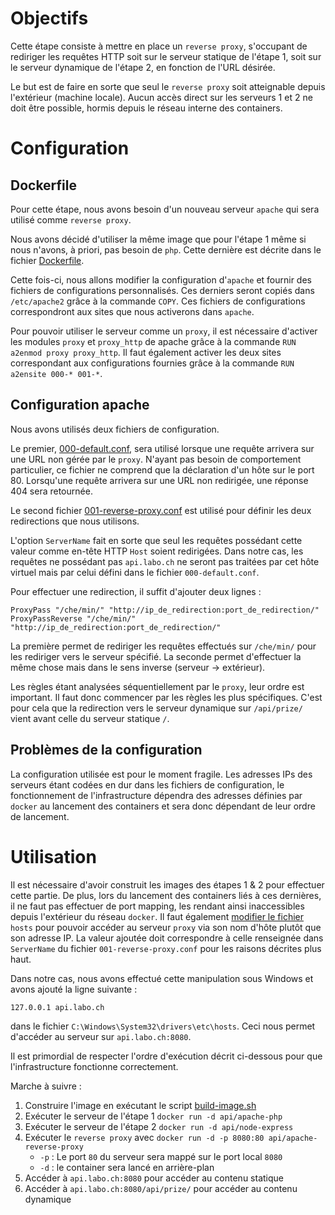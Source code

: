 # Objectifs

Cette étape consiste à mettre en place un `reverse proxy`, s'occupant de rediriger les requêtes HTTP soit sur le serveur statique de l'étape 1, soit sur le serveur dynamique de l'étape 2, en fonction de l'URL désirée.

Le but est de faire en sorte que seul le `reverse proxy` soit atteignable depuis l'extérieur (machine locale). Aucun accès direct sur les serveurs 1 et 2 ne doit être possible, hormis depuis le réseau interne des containers.

# Configuration

## Dockerfile

Pour cette étape, nous avons besoin d'un nouveau serveur `apache` qui sera utilisé comme `reverse proxy`.

Nous avons décidé d'utiliser la même image que pour l'étape 1 même si nous n'avons, à priori, pas besoin de `php`. Cette dernière est décrite dans le fichier [Dockerfile](../docker-images/apache-reverse-proxy/Dockerfile).

Cette fois-ci, nous allons modifier la configuration d'`apache` et fournir des fichiers de configurations personnalisés. Ces derniers seront copiés dans `/etc/apache2` grâce à la commande `COPY`. Ces fichiers de configurations correspondront aux sites que nous activerons dans `apache`.

Pour pouvoir utiliser le serveur comme un `proxy`, il est nécessaire d'activer les modules `proxy` et `proxy_http` de apache grâce à la commande `RUN a2enmod proxy proxy_http`. Il faut également activer les deux sites correspondant aux configurations fournies grâce à la commande `RUN a2ensite 000-* 001-*`.

## Configuration apache

Nous avons utilisés deux fichiers de configuration. 

Le premier, [000-default.conf](../docker-images/apache-reverse-proxy/conf/sites-available/000-default.conf), sera utilisé lorsque une requête arrivera sur une URL non gérée par le `proxy`. N'ayant pas besoin de comportement particulier, ce fichier ne comprend que la déclaration d'un hôte sur le port 80. Lorsqu'une requête arrivera sur une URL non redirigée, une réponse 404 sera retournée.

Le second fichier [001-reverse-proxy.conf](../docker-images/apache-reverse-proxy/conf/sites-available/001-reverse-proxy.conf) est utilisé pour définir les deux redirections que nous utilisons.

L'option `ServerName` fait en sorte que seul les requêtes possédant cette valeur comme en-tête HTTP `Host` soient redirigées. Dans notre cas, les requêtes ne possédant pas `api.labo.ch` ne seront pas traitées par cet hôte virtuel mais par celui défini dans le fichier `000-default.conf`.

Pour effectuer une redirection, il suffit d'ajouter deux lignes :
```
ProxyPass "/che/min/" "http://ip_de_redirection:port_de_redirection/"
ProxyPassReverse "/che/min/" "http://ip_de_redirection:port_de_redirection/"
```
La première permet de rediriger les requêtes effectués sur `/che/min/` pour les rediriger vers le serveur spécifié.
La seconde permet d'effectuer la même chose mais dans le sens inverse (serveur -> extérieur).

Les règles étant analysées séquentiellement par le `proxy`, leur ordre est important. Il faut donc commencer par les règles les plus spécifiques. C'est pour cela que la redirection vers le serveur dynamique sur `/api/prize/` vient avant celle du serveur statique `/`.

## Problèmes de la configuration

La configuration utilisée est pour le moment fragile. Les adresses IPs des serveurs étant codées en dur dans les fichiers de configuration, le fonctionnement de l'infrastructure dépendra des adresses définies par `docker` au lancement des containers et sera donc dépendant de leur ordre de lancement.

# Utilisation

Il est nécessaire d'avoir construit les images des étapes 1 & 2 pour effectuer cette partie. De plus, lors du lancement des containers liés à ces dernières, il ne faut pas effectuer de port mapping, les rendant ainsi inaccessibles depuis l'extérieur du réseau `docker`. Il faut également [modifier le fichier](https://www.howtogeek.com/howto/27350/beginner-geek-how-to-edit-your-hosts-file/) `hosts` pour pouvoir accéder au serveur `proxy` via son nom d'hôte plutôt que son adresse IP. La valeur ajoutée doit correspondre à celle renseignée dans `ServerName` du fichier `001-reverse-proxy.conf` pour les raisons décrites plus haut.

Dans notre cas, nous avons effectué cette manipulation sous Windows et avons ajouté la ligne suivante :

```
127.0.0.1 api.labo.ch
```

dans le fichier `C:\Windows\System32\drivers\etc\hosts`. Ceci nous permet d'accéder au serveur sur `api.labo.ch:8080`.


Il est primordial de respecter l'ordre d'exécution décrit ci-dessous pour que l'infrastructure fonctionne correctement.

Marche à suivre :

1. Construire l'image en exécutant le script [build-image.sh](../docker-images/apache-reverse-proxy/build-image.sh)
2. Exécuter le serveur de l'étape 1 `docker run -d api/apache-php`
3. Exécuter le serveur de l'étape 2 `docker run -d api/node-express`
4. Exécuter le `reverse proxy` avec `docker run -d -p 8080:80 api/apache-reverse-proxy`
    - `-p` : Le port `80` du serveur sera mappé sur le port local `8080`
    - `-d` : le container sera lancé en arrière-plan
5. Accéder à `api.labo.ch:8080` pour accéder au contenu statique
6. Accéder à `api.labo.ch:8080/api/prize/` pour accéder au contenu dynamique
